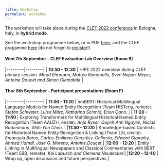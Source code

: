 ```yaml
---
title: Workshop
permalink: workshop
---
```


The workshop will take place during the [CLEF 2022 conference](https://clef2022.clef-initiative.eu/) in Bologna, Italy, in **hybrid mode**.

See the workshop programme below, or in PDF [here](https://github.com/hipe-eval/HIPE-2022/blob/main/assets/pdf/HIPE2022-programme.pdf), and the CLEF progamme [here](https://clef2022.clef-initiative.eu/index.php?page=Pages/programme.html) (do not forget to [register](https://clef2022.clef-initiative.eu/index.php?page=Pages/conferenceRegistration.html)!)


#### Wed 7th September  -  CLEF Evaluation Lab Overview (Room B)

|---------|---------|
|  **10:50 - 12:30** | HIPE 2022 overview during CLEF plenary session. *Maud Ehrmann, Matteo Romanello, Sven Najem-Meyer, Antoine Doucet and Simon Clematide*.|

#### Thur 8th September - Participant presentations (Room F)

|---------|---------|
| **11:00 - 11:20** | hmBERT: Historical Multilingual Language Models for Named Entity Recognition (Team HISTeria, remote). *Stefan Schweter, Luisa März, Katharina Schmid, Erion Çano*.    |
| **11:20 - 11:40** | Exploring Transformers for Multilingual Historical Named Entity Recognition (Team AAUZH, onsite). *Anja Ryser, Quynh Anh Nguyen, Niclas Bodenmann, Shih-Yun Chen*. |
|**11:40 - 12:00** | Knowledge-based Contexts for Historical Named Entity Recognition & Linking (Team L3i, onsite). *Emanuela Boros, Carlos-Emiliano González-Gallardo, Edward Giamphy, Ahmed Hamdi, José G. Moreno, Antoine Doucet*.|
|**12:00 - 12:20** | Entity Linking in Multilingual Newspapers and Classical Commentaries with BERT (Team SBB, remote). *Kai Labusch and Clemens Neudecker.*|
|**12:20 - 12:40** | Wrap up, open discussion and future perspectives.|


